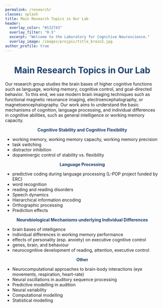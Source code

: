 ```yaml
---
permalink: /research/
classes: splash
title: Main Research Topics in Our Lab
header:
  overlay_color: "#132743"
  overlay_filter: "0.5"
  excerpt: "Welcome to the Laboratory for Cognitive Neuroscience."
  overlay_image: /images/projpic/title_brain2.jpg
author_profile: true
---
```

<style>
.centeralign2 {
  text-align: center;
  color: #1F416F;
  font-weight: bold;
}

#boxcolor {
  background-color: #1F416F ;
  padding: 50px;
} 
.white {
  color: white;
}


</style>

<h1 class="centeralign2"> Main Research Topics in Our Lab </h1>

<p>Our research group studies the brain bases of higher cognitive functions such as language, working memory, cognitive control, and goal-directed behavior. To this end, we use modern brain imaging techniques such as functional magnetic resonance imaging, electroencephalography, or magnetoencephalography. Our work aims to understand the basic mechanisms of cognition, language processing, and individual differences in cognitive abilities, such as general intelligence or working memory capacity. </p>

 
<p class=centeralign2> Cognitive Stability and Cognitive Flexibility</p>

- working memory, working memory capacity, working memory precision
- task switching
- distractor inhibition
- dopaminergic control of stability vs. flexibility

 
<p class=centeralign2> Language Processing</p>

- predictive coding during language processing (L-POP project funded by ERC)
- word recognition
- reading and reading disorders
- Speech dynamics
- Hierarchical information encoding  
- Orthographic processing
- Prediction effects


 
<p class=centeralign2> Neurobiological Mechanisms underlying Individual Differences</p>

- brain bases of intelligence
- individual differences in working memory performance
- effects of personality (esp. anxiety) on executive cognitive control
- genes, brain, and behaviour
- neurocognitive development of reading, attention, executive control


<p class=centeralign2> Other</p>

- Neurocomputational approaches to brain-body interactions (eye movements, respiration, heart-rate)
- Neural oscillations in auditory sequence processing
- Predictive modelling in audition 
- Neural variability
- Computational modelling
- Statistical modelling
